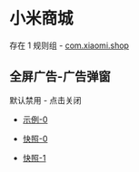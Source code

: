 # 小米商城

存在 1 规则组 - [com.xiaomi.shop](/src/apps/com.xiaomi.shop.ts)

## 全屏广告-广告弹窗

默认禁用 - 点击关闭

- [示例-0](https://m.gkd.li/57941037/85d8e8e9-b438-4904-86e2-4cb53735a70c)

- [快照-0](https://i.gkd.li/i/14393039)
- [快照-1](https://i.gkd.li/i/12649330)
